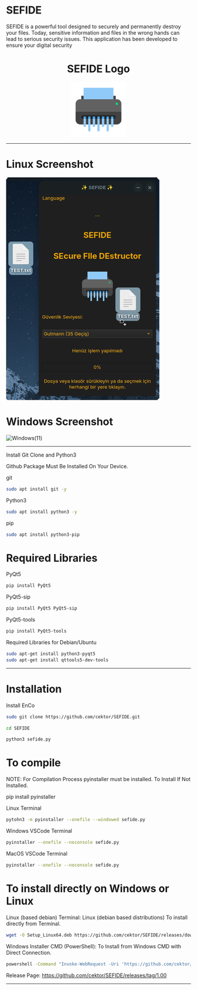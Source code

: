 # SEFIDE
SEFIDE is a powerful tool designed to securely and permanently destroy your files. Today, sensitive information and files in the wrong hands can lead to serious security issues. This application has been developed to ensure your digital security

<h1 align="center">SEFIDE Logo</h1>

<p align="center">
  <img src="sefidelo.png" alt="SEFIDE Logo" width="150" height="150">
</p>


----------------------

# Linux Screenshot
![Linux(pardus)](screenshot/sefide_linux.png)  

# Windows Screenshot
![Windows(11)](ScreenShot/enco_windows.png) 

--------------------
Install Git Clone and Python3

Github Package Must Be Installed On Your Device.

git
```bash
sudo apt install git -y
```

Python3
```bash
sudo apt install python3 -y 

```

pip
```bash
sudo apt install python3-pip

```

# Required Libraries

PyQt5
```bash
pip install PyQt5
```
PyQt5-sip
```bash
pip install PyQt5 PyQt5-sip
```

PyQt5-tools
```bash
pip install PyQt5-tools
```

Required Libraries for Debian/Ubuntu
```bash
sudo apt-get install python3-pyqt5
sudo apt-get install qttools5-dev-tools
```
----------------------------------


# Installation
Install EnCo

```bash
sudo git clone https://github.com/cektor/SEFIDE.git
```
```bash
cd SEFIDE
```

```bash
python3 sefide.py

```

# To compile

NOTE: For Compilation Process pyinstaller must be installed. To Install If Not Installed.

pip install pyinstaller 

Linux Terminal 
```bash
pytohn3 -m pyinstaller --onefile --windowed sefide.py
```

Windows VSCode Terminal 
```bash
pyinstaller --onefile --noconsole sefide.py
```

MacOS VSCode Terminal 
```bash
pyinstaller --onefile --noconsole sefide.py
```

# To install directly on Windows or Linux





Linux (based debian) Terminal: Linux (debian based distributions) To install directly from Terminal.
```bash
wget -O Setup_Linux64.deb https://github.com/cektor/SEFIDE/releases/download/1.00/Setup_Linux64.deb && sudo apt install ./Setup_Linux64.deb && sudo apt-get install -f -y
```

Windows Installer CMD (PowerShell): To Install from Windows CMD with Direct Connection.
```bash
powershell -Command "Invoke-WebRequest -Uri 'https://github.com/cektor/SEFIDE/releases/download/1.00/Setup_Win64.exe' -OutFile 'Setup_Win64.exe'" && start /wait Setup_Win64.exe
```

Release Page: https://github.com/cektor/SEFIDE/releases/tag/1.00

----------------------------------
